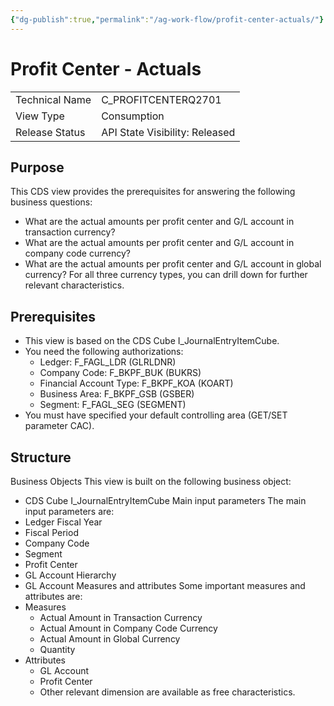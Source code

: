 ```yaml
---
{"dg-publish":true,"permalink":"/ag-work-flow/profit-center-actuals/"}
---
```


# Profit Center - Actuals

|   |   |
|---|---|
|Technical Name|C_PROFITCENTERQ2701|
|View Type|Consumption|
|Release Status|API State Visibility: Released|
## Purpose
This CDS view provides the prerequisites for answering the following business questions:
- What are the actual amounts per profit center and G/L account in transaction currency?
- What are the actual amounts per profit center and G/L account in company code currency?
- What are the actual amounts per profit center and G/L account in global currency?
For all three currency types, you can drill down for further relevant characteristics.
## Prerequisites
- This view is based on the CDS Cube I_JournalEntryItemCube.
- You need the following authorizations:
    - Ledger: F_FAGL_LDR (GLRLDNR)
    - Company Code: F_BKPF_BUK (BUKRS)
    - Financial Account Type: F_BKPF_KOA (KOART)
    - Business Area: F_BKPF_GSB (GSBER)
    - Segment: F_FAGL_SEG (SEGMENT)
- You must have specified your default controlling area (GET/SET parameter CAC).
## Structure
Business Objects
This view is built on the following business object:
- CDS Cube I_JournalEntryItemCube
Main input parameters
The main input parameters are:
- Ledger Fiscal Year
- Fiscal Period
- Company Code
- Segment
- Profit Center
- GL Account Hierarchy
- GL Account
Measures and attributes
Some important measures and attributes are:
- Measures
    - Actual Amount in Transaction Currency
    - Actual Amount in Company Code Currency
    - Actual Amount in Global Currency
    - Quantity
- Attributes
    - GL Account
    - Profit Center
    - Other relevant dimension are available as free characteristics.